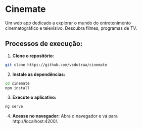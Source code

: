 # Cinemate

Um web app dedicado a explorar o mundo do entretenimento cinematográfico e televisivo. Descubra filmes, programas de TV.

## Processos de execução:

1. **Clone o repositório:**
```bash
git clone https://github.com/vsdutraa/cinemate
```

2. **Instale as dependências:**
```bash
cd cinemate
npm install
```
	
3. **Execute o aplicativo:**
```bash
ng serve
```
	
4. **Acesse no navegador:**
Abra o navegador e vá para http://localhost:4200/.
